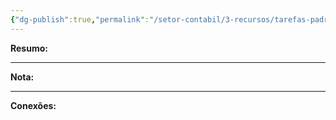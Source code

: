 ```yaml
---
{"dg-publish":true,"permalink":"/setor-contabil/3-recursos/tarefas-padrao/guia-irpj-csll-lucro-real-trimestral/","dgPassFrontmatter":true,"created":"2025-06-05T23:14:30.919-03:00","updated":"2025-06-16T11:57:07.141-03:00"}
---
```


**Resumo:** 


---

**Nota:**

---

**Conexões:**

